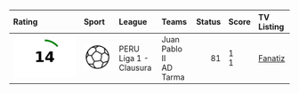| Rating                                                                                                                                 | Sport                                                                                                        | League                    | Teams                     |   Status | Score   | TV Listing                                               |
|:---------------------------------------------------------------------------------------------------------------------------------------|:-------------------------------------------------------------------------------------------------------------|:--------------------------|:--------------------------|---------:|:--------|:---------------------------------------------------------|
| <img src="https://raw.githubusercontent.com/BlakeDuncan25/Donut-SVG-Ratings/bac4e4a278175106499642192132b1786a9aec38/14.svg" alt="14"> | <img src="https://raw.githubusercontent.com/BlakeDuncan25/Donut-SVG-Ratings/master/soccer.png" alt="Soccer"> | PERU<br>Liga 1 - Clausura | Juan Pablo II<br>AD Tarma |       81 | 1<br>1  | <a href="https://watch.fanatiz.com/channels">Fanatiz</a> |